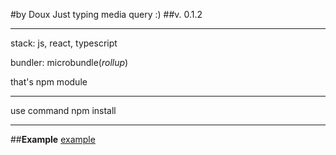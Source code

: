 #by Doux
Just typing media query :)
##v. 0.1.2
____
stack:
    js,
    react,
    typescript

bundler:
    microbundle(*rollup*)

that's npm module
____
use command npm install
____
##**Example**
[example](/example/index.tsx)